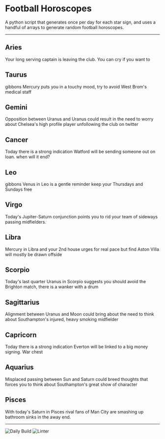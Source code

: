 # Football Horoscopes

A python script that generates once per day for each star sign, and uses a handful of arrays to generate random football horoscopes.

---

<!-- horoscopes_item starts -->
<h2>Aries</h2><p>Your long serving captain is leaving the club. You can cry if you want to</p><h2>Taurus</h2><p>gibbons Mercury puts you in a touchy mood, try to avoid West Brom's medical staff</p><h2>Gemini</h2><p>Opposition between Uranus and Uranus could result in the need to worry about Chelsea's high profile player unfollowing the club on twitter</p><h2>Cancer</h2><p>Today there is a strong indication Watford will be sending someone out on loan. when will it end?</p><h2>Leo</h2><p>gibbons Venus in Leo is a gentle reminder keep your Thursdays and Sundays free</p><h2>Virgo</h2><p>Today's Jupiter-Saturn conjunction points you to rid your team of sideways passing midfielders.</p><h2>Libra</h2><p>Mercury in Libra and your 2nd house urges for real pace but find Aston Villa will mostly be drawn offside</p><h2>Scorpio</h2><p>Today's last quarter Uranus in Scorpio suggests you should avoid the Brighton match, there is a wanker with a drum</p><h2>Sagittarius</h2><p>Alignment between Uranus and Moon could bring about the need to think about Southampton's injured, heavy smoking midfielder</p><h2>Capricorn</h2><p>Today there is a strong indication Everton will be linked to a big money signing. War chest</p><h2>Aquarius</h2><p>Misplaced passing between Sun and Saturn could breed thoughts that forces you to think about Southampton's great show of character</p><h2>Pisces</h2><p>With today's Saturn in Pisces rival fans of Man City are smashing up bathroom sinks in the away end.</p>
<!-- horoscopes_item ends -->

---

![Daily Build](https://github.com/MatBenfield/horofootball.thechels.uk/workflows/Daily%20Build/badge.svg) ![Linter](https://github.com/MatBenfield/horofootball.thechels.uk/workflows/Linter/badge.svg)
